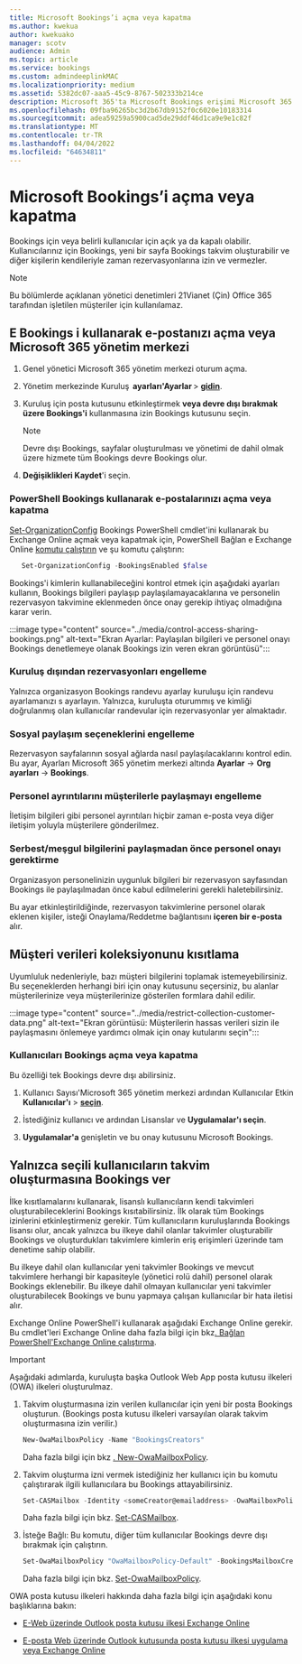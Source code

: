 ```yaml
---
title: Microsoft Bookings’i açma veya kapatma
ms.author: kwekua
author: kwekuako
manager: scotv
audience: Admin
ms.topic: article
ms.service: bookings
ms.custom: admindeeplinkMAC
ms.localizationpriority: medium
ms.assetid: 5382dc07-aaa5-45c9-8767-502333b214ce
description: Microsoft 365'ta Microsoft Bookings erişimi Microsoft 365.
ms.openlocfilehash: 09fba96265bc3d2b67db9152f0c6020e10183314
ms.sourcegitcommit: adea59259a5900cad5de29ddf46d1ca9e9e1c82f
ms.translationtype: MT
ms.contentlocale: tr-TR
ms.lasthandoff: 04/04/2022
ms.locfileid: "64634811"
---
```

# <a name="turn-microsoft-bookings-on-or-off"></a>Microsoft Bookings’i açma veya kapatma

Bookings için veya belirli kullanıcılar için açık ya da kapalı olabilir. Kullanıcılarınız için Bookings, yeni bir sayfa Bookings takvim oluşturabilir ve diğer kişilerin kendileriyle zaman rezervasyonlarına izin ve vermezler.

> [!NOTE]
> Bu bölümlerde açıklanan yönetici denetimleri 21Vianet (Çin) Office 365 tarafından işletilen müşteriler için kullanılamaz.

## <a name="turn-bookings-on-or-off-for-your-organization-using-the-microsoft-365-admin-center"></a>E Bookings i kullanarak e-postanızı açma veya Microsoft 365 yönetim merkezi

1. Genel yönetici Microsoft 365 yönetim merkezi oturum açma.

2. Yönetim merkezinde Kuruluş  **ayarları'Ayarlar** \> <a href="https://go.microsoft.com/fwlink/p/?linkid=2053743" target="_blank">**gidin**</a>.

3. Kuruluş için posta kutusunu etkinleştirmek **veya devre dışı bırakmak üzere Bookings'i** kullanmasına izin Bookings kutusunu seçin.

   > [!NOTE]
   > Devre dışı Bookings, sayfalar oluşturulması ve yönetimi de dahil olmak üzere hizmete tüm Bookings devre Bookings olur.

4. **Değişiklikleri Kaydet**'i seçin.

### <a name="turn-bookings-on-or-off-for-your-organization-using-powershell"></a>PowerShell Bookings kullanarak e-postalarınızı açma veya kapatma

[Set-OrganizationConfig](/powershell/module/exchange/set-organizationconfig) Bookings PowerShell cmdlet'ini kullanarak bu Exchange Online açmak veya kapatmak için, PowerShell Bağlan e Exchange Online [komutu çalıştırın](/powershell/exchange/connect-to-exchange-online-powershell) ve şu komutu çalıştırın:

```PowerShell
   Set-OrganizationConfig -BookingsEnabled $false
```

Bookings'i kimlerin kullanabileceğini kontrol etmek için aşağıdaki ayarları kullanın, Bookings bilgileri paylaşıp paylaşılamayacaklarına ve personelin rezervasyon takvimine eklenmeden önce onay gerekip ihtiyaç olmadığına karar verin.

:::image type="content" source="../media/control-access-sharing-bookings.png" alt-text="Ekran Ayarlar: Paylaşılan bilgileri ve personel onayı Bookings denetlemeye olanak Bookings izin veren ekran görüntüsü":::

### <a name="block-bookings-from-outside-your-organization"></a>Kuruluş dışından rezervasyonları engelleme

Yalnızca organizasyon Bookings randevu ayarlay kuruluşu için randevu ayarlamanızı s ayarlayın. Yalnızca, kuruluşta oturummış ve kimliği doğrulanmış olan kullanıcılar randevular için rezervasyonlar yer almaktadır.

### <a name="block-social-sharing-options"></a>Sosyal paylaşım seçeneklerini engelleme

Rezervasyon sayfalarının sosyal ağlarda nasıl paylaşılacaklarını kontrol edin. Bu ayar, Ayarları Microsoft 365 yönetim merkezi altında **Ayarlar** ->  **Org ayarları** ->  **Bookings**.

### <a name="block-sharing-staff-details-with-customers"></a>Personel ayrıntılarını müşterilerle paylaşmayı engelleme

İletişim bilgileri gibi personel ayrıntıları hiçbir zaman e-posta veya diğer iletişim yoluyla müşterilere gönderilmez.

### <a name="require-staff-approvals-before-sharing-freebusy-information"></a>Serbest/meşgul bilgilerini paylaşmadan önce personel onayı gerektirme

Organizasyon personelinizin uygunluk bilgileri bir rezervasyon sayfasından Bookings ile paylaşılmadan önce kabul edilmelerini gerekli haletebilirsiniz.

Bu ayar etkinleştirildiğinde, rezervasyon takvimlerine personel olarak eklenen kişiler, isteği Onaylama/Reddetme bağlantısını **içeren bir e-posta** alır.

## <a name="restrict-collection-of-customer-data"></a>Müşteri verileri koleksiyonunu kısıtlama

Uyumluluk nedenleriyle, bazı müşteri bilgilerini toplamak istemeyebilirsiniz. Bu seçeneklerden herhangi biri için onay kutusunu seçersiniz, bu alanlar müşterilerinize veya müşterilerinize gösterilen formlara dahil edilir.

:::image type="content" source="../media/restrict-collection-customer-data.png" alt-text="Ekran görüntüsü: Müşterilerin hassas verileri sizin ile paylaşmasını önlemeye yardımcı olmak için onay kutularını seçin":::

### <a name="turn-bookings-on-or-off-for-individual-users"></a>Kullanıcıları Bookings açma veya kapatma

Bu özelliği tek Bookings devre dışı abilirsiniz.

1. Kullanıcı Sayısı'Microsoft 365 yönetim merkezi ardından Kullanıcılar Etkin **Kullanıcılar'ı** \> <a href="https://go.microsoft.com/fwlink/p/?linkid=834822" target="_blank">**seçin**</a>.

1. İstediğiniz kullanıcı ve ardından Lisanslar ve **Uygulamalar'ı seçin**.

1. **Uygulamalar'a** genişletin ve bu onay kutusunu Microsoft Bookings.

## <a name="allow-only-selected-users-to-create-bookings-calendars"></a>Yalnızca seçili kullanıcıların takvim oluşturmasına Bookings ver

İlke kısıtlamalarını kullanarak, lisanslı kullanıcıların kendi takvimleri oluşturabileceklerini Bookings kısıtabilirsiniz. İlk olarak tüm Bookings izinlerini etkinleştirmeniz gerekir. Tüm kullanıcıların kuruluşlarında Bookings lisansı olur, ancak yalnızca bu ilkeye dahil olanlar takvimler oluşturabilir Bookings ve oluşturdukları takvimlere kimlerin eriş erişimleri üzerinde tam denetime sahip olabilir.

Bu ilkeye dahil olan kullanıcılar yeni takvimler Bookings ve mevcut takvimlere herhangi bir kapasiteyle (yönetici rolü dahil) personel olarak Bookings eklenebilir. Bu ilkeye dahil olmayan kullanıcılar yeni takvimler oluşturabilecek Bookings ve bunu yapmaya çalışan kullanıcılar bir hata iletisi alır.

Exchange Online PowerShell'i kullanarak aşağıdaki Exchange Online gerekir. Bu cmdlet'leri Exchange Online daha fazla bilgi için bkz[. Bağlan PowerShell'Exchange Online çalıştırma](/powershell/exchange/connect-to-exchange-online-powershell).

> [!IMPORTANT]
> Aşağıdaki adımlarda, kuruluşta başka Outlook Web App posta kutusu ilkeleri (OWA) ilkeleri oluşturulmaz.

1. Takvim oluşturmasına izin verilen kullanıcılar için yeni bir posta Bookings oluşturun. (Bookings posta kutusu ilkeleri varsayılan olarak takvim oluşturmasına izin verilir.)

   ```PowerShell
   New-OwaMailboxPolicy -Name "BookingsCreators"
   ```

   Daha fazla bilgi için bkz [. New-OwaMailboxPolicy](/powershell/module/exchange/new-owamailboxpolicy).

2. Takvim oluşturma izni vermek istediğiniz her kullanıcı için bu komutu çalıştırarak ilgili kullanıcılara bu Bookings attayabilirsiniz.

   ```PowerShell
   Set-CASMailbox -Identity <someCreator@emailaddress> -OwaMailboxPolicy "BookingsCreators"
   ```

   Daha fazla bilgi için bkz. [Set-CASMailbox](/powershell/module/exchange/set-casmailbox).

3. İsteğe Bağlı: Bu komutu, diğer tüm kullanıcılar Bookings devre dışı bırakmak için çalıştırın.

   ```PowerShell
   Set-OwaMailboxPolicy "OwaMailboxPolicy-Default" -BookingsMailboxCreationEnabled:$false
   ```

   Daha fazla bilgi için bkz. [Set-OwaMailboxPolicy](/powershell/module/exchange/set-owamailboxpolicy).

OWA posta kutusu ilkeleri hakkında daha fazla bilgi için aşağıdaki konu başlıklarına bakın:

- [E-Web üzerinde Outlook posta kutusu ilkesi Exchange Online](/exchange/clients-and-mobile-in-exchange-online/outlook-on-the-web/create-outlook-web-app-mailbox-policy)

- [E-posta Web üzerinde Outlook kutusunda posta kutusu ilkesi uygulama veya Exchange Online](/exchange/clients-and-mobile-in-exchange-online/outlook-on-the-web/create-outlook-web-app-mailbox-policy)
